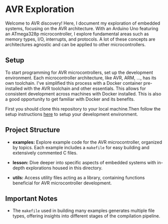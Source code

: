 # AVR Exploration

Welcome to AVR discovery! Here, I document my exploration of embedded systems, focusing on the AVR architecture. With an Arduino Uno featuring an ATmega328p microcontroller, I explore fundamental areas such as memory types, I/O, interrupts, and protocols. A lot of these concepts are architectures agnostic and can be applied to other microcontrollers.

## Setup

To start programming for AVR microcontrollers, set up the development environment. Each microcontroller architecture, like AVR, ARM, ..., has its own toolchain. I've simplified this process with a Docker container pre-installed with the AVR toolchain and other essentials. This allows for consistent development across machines with Docker installed. This is also a good opportunity to get familiar with Docker and its benefits.

First you should clone this repository to your local machine.Then follow the setup instructions [here](https://github.com/Johnyb0223/avr-dev-env) to setup your development environment.

## Project Structure

- **examples:** Explore example code for the AVR microcontroller, organized by topics. Each example includes a `makefile` for easy building and extensively commented C files.

- **lesson:** Dive deeper into specific aspects of embedded systems with in-depth explorations housed in this directory.

- **utils:** Access utility files acting as a library, containing functions beneficial for AVR microcontroller development.

## Important Notes

- The `makefile` used in building many examples generates multiple file types, offering insights into different stages of the compilation pipeline.
